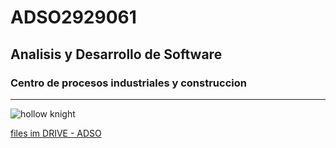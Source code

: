 # ADSO2929061

## Analisis y Desarrollo de Software

### Centro de procesos industriales y construccion

---

![hollow knight](https://tinyurl.com/2xbbyn4f)

[files im DRIVE - ADSO](https://tinyurl.com/2xbbyn4f)

